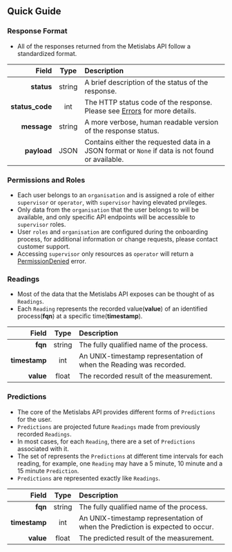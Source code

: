 ## Quick Guide

### Response Format

* All of the responses returned from the Metislabs API follow a standardized format.

Field | Type | Description
------:|:------:|:------------
__status__ | string | A brief description of the status of the response.
__status_code__ | int | The HTTP status code of the response. Please see [Errors](#errors) for more details.
__message__ | string | A more verbose, human readable version of the response status.
__payload__ | JSON |  Contains either the requested data in a JSON format or `None` if data is not found or available.

### Permissions and Roles

* Each user belongs to an `organisation` and is assigned a role of either `supervisor` or `operator`, with `supervisor` having elevated prvileges.
* Only data from the `organisation` that the user belongs to will be available, and only specific API endpoints will be accessible to `supervisor` roles.
* User `roles` and `organisation` are configured during the onboarding process, for additional information or change requests, please contact customer support.
* Accessing `supervisor` only resources as `operator` will return a [PermissionDenied](#client-based-errors) error.

### Readings

* Most of the data that the Metislabs API exposes can be thought of as `Readings`. 
* Each `Reading` represents the recorded value(__value__) of an identified process(__fqn__) at a specific time(__timestamp__).

Field | Type | Description
------:|:------:|:------------
__fqn__ | string | The fully qualified name of the process.
__timestamp__ | int | An UNIX-timestamp representation of when the Reading was recorded.
__value__ | float | The recorded result of the measurement.

### Predictions 

* The core of the Metislabs API provides different forms of `Predictions` for the user.
* `Predictions` are projected future `Readings` made from previously recorded `Readings`.
* In most cases, for each `Reading`, there are a set of `Predictions` associated with it.
* The set of represents the `Predictions` at different time intervals for each reading, for example, one `Reading` may have a
5 minute, 10 minute and a 15 minute `Prediction`.
* `Predictions` are represented exactly like `Readings`.

Field | Type | Description
------:|:------:|:------------
__fqn__ | string | The fully qualified name of the process.
__timestamp__ | int | An UNIX-timestamp representation of when the Prediction is expected to occur.
__value__ | float | The predicted result of the measurement.
